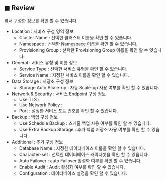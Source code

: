 ## &#9724; Review
앞서 구성한 정보를 확인 할 수 있습니다.

+ Location : 서비스 구성 영역 정보
  - Cluster Name : 선택한 클러스터 이름을 확인 할 수 있습니다.
  - Namespace : 선택한 Namespace 이름을 확인 할 수 있습니다.
  - Provisioning Group : 선택한 Provisioning Group 이름을 확인 할 수 잇습니다.
+ General : 서비스 유형 및 이름 정보
  - Service Type : 선택한 서비스 유형을 확인 할 수 있습니다.
  - Service Name : 지정한 서비스 이름을 확인 할 수 있습니다.
+ Data Storage : 저장소 구성 정보
  - Storage Auto Scale-up : 자동 Scale-up 사용 여부를 확인 할 수 있습니다.
+ Network & Security : 서비스 Endpoint 구성 정보
  - Use TLS : 
  - Use Network Policy : 
  - Port : 설정한 서비스 포트 번호를 확인 할 수 있습니다.
+ Backup : 백업 구성 정보
  - Use Schedule Backup : 스케줄 백업 사용 여부를 확인 할 수 있습니다.
  - Use Extra Backup Storage : 추가 백업 저장소 사용 여부를 확인 할 수 있습니다.
+ Additional : 추가 구성 정보
  - Database Name : 지정한 데이터베이스 이름을 확인 할 수 있습니다.
  - Character-set : 선택한 데이터베이스 캐릭터셋을 확인 할 수 있습니다.
  - Auto Failover : auto Failover 활성화 여부를 확인 할 수 있습니다.
  - Enable Audit : Audit 활성화 여부를 확인 할 수 있습니다.
  - Configuration : 데이터베이스 설정을 확인 할 수 있습니다.
